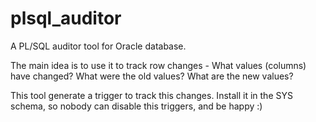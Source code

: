 # plsql_auditor

A PL/SQL auditor tool for Oracle database.

The main idea is to use it to track row changes - What values (columns) have changed? What were the old values? What are the new values?

This tool generate a trigger to track this changes. Install it in the SYS schema, so nobody can disable this triggers, and be happy :)
